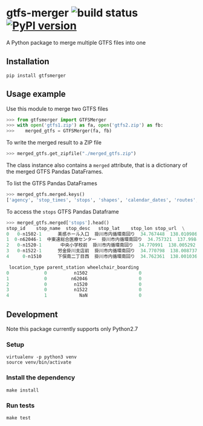 gtfs-merger ![build status](https://travis-ci.com/door2door-io/gtfs-merger.svg?token=jAe2MpoP1Smhms3S1hzy&branch=master) [![PyPI version](https://badge.fury.io/py/gtfsmerger.svg)](https://badge.fury.io/py/gtfsmerger)
===========
A Python package to merge multiple GTFS files into one

## Installation
```shell
pip install gtfsmerger
```

## Usage example

Use this module to merge two GTFS files
```python
>>> from gtfsmerger import GTFSMerger
>>> with open('gtfs1.zip') as fa, open('gtfs2.zip') as fb:
>>>    merged_gtfs = GTFSMerger(fa, fb)
```

To write the merged result to a ZIP file
```python
>>> merged_gtfs.get_zipfile("./merged_gtfs.zip")
```

The class instance also contains a `merged` attribute,
that is a dictionary of the merged GTFS Pandas DataFrames.

To list the GTFS Pandas DataFrames
```python
>>> merged_gtfs.merged.keys()
['agency', 'stop_times', 'stops', 'shapes', 'calendar_dates', 'routes', 'trips']
```

To access the `stops` GTFS Pandas Dataframe
```python
>>> merged_gtfs.merged['stops'].head()
stop_id    stop_name  stop_desc   stop_lat    stop_lon stop_url  \
0   0-n1502-1      美感ホール入口  掛川市内循環南回り  34.767448  138.010986      NaN
1  0-n62046-1  中東遠総合医療センター  掛川市内循環南回り  34.757321  137.998436      NaN
2   0-n1520-1       中央小学校前  掛川市内循環南回り  34.770991  138.005292      NaN
3   0-n1522-1      労金掛川支店前  掛川市内循環南回り  34.770798  138.008737      NaN
4     0-n1510      下俣南二丁目西  掛川市内循環南回り  34.762361  138.001036      NaN

 location_type parent_station wheelchair_boarding
0             0          n1502                   0
1             0         n62046                   0
2             0          n1520                   0
3             0          n1522                   0
4             1            NaN                   0
```

## Development
Note this package currently supports only Python2.7

### Setup
```shell
virtualenv -p python3 venv
source venv/bin/activate
```

### Install the dependency
```shell
make install
```

### Run tests
```shell
make test
```
